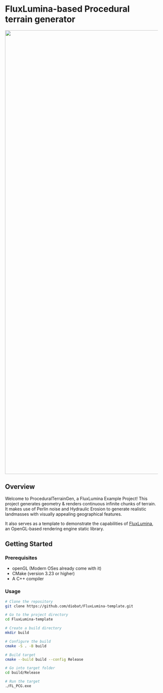 

# FluxLumina-based Procedural terrain generator
<div align="center">
<img width="1457" alt="PTG_snow" src="https://github.com/diobat/ProceduralTerrainGen/assets/25584192/925adb97-4afd-4914-9bf9-9343791e3981">
</div>  

## Overview
Welcome to ProceduralTerrainGen, a FluxLumina Example Project! 
This project generates geometry & renders continuous infinite chunks of terrain. It makes use of Perlin noise and Hydraulic Erosion to generate realistic landmasses with visually appealing geographical features.

It also serves as a template to demonstrate the capabilities of [FluxLumina](https://github.com/diobat/FluxLumina), an OpenGL-based rendering engine static library. 

## Getting Started

### Prerequisites
- openGL (Modern OSes already come with it)
- CMake (version 3.23 or higher)
- A C++ compiler

### Usage

```bash
# Clone the repository
git clone https://github.com/diobat/FluxLumina-template.git

# Go to the project directory
cd FluxLumina-template

# Create a build directory
mkdir build

# Configure the build
cmake -S . -B build

# Build target
cmake --build build --config Release

# Go into target folder
cd build/Release

# Run the target
./FL_PCG.exe
```
